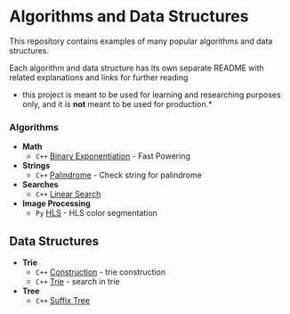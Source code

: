 #  Algorithms and Data Structures

This repository contains examples of many popular algorithms and data structures.

Each algorithm and data structure has its own separate README with related explanations and links for further reading

* this project is meant to be used for learning and researching purposes
only, and it is **not** meant to be used for production.*

### Algorithms

* **Math**
  * `C++` [Binary Exponentiation](math/fast-powering/) - Fast Powering
* **Strings**
  * `C++` [Palindrome](strings/palindrome) - Check string for palindrome
* **Searches**
  * `C++` [Linear Search](search/linear-search)
* **Image Processing**
  * `Py` [HLS](imgage-processing) - HLS color segmentation

## Data Structures

* **Trie**
  * `C++` [Construction](trie/construction) - trie construction
  * `C++` [Trie](trie/search) - search in trie
* **Tree**
  * `C++` [Suffix Tree](tree/suffix-tree)

